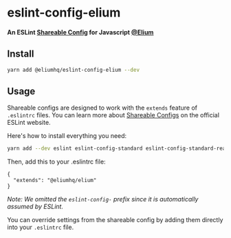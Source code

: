 # eslint-config-elium

#### An ESLint [Shareable Config](http://eslint.org/docs/developer-guide/shareable-configs) for Javascript [@Elium](https://elium.com)

## Install

```bash
yarn add @eliumhq/eslint-config-elium --dev
```

## Usage

Shareable configs are designed to work with the `extends` feature of `.eslintrc` files.
You can learn more about [Shareable Configs](http://eslint.org/docs/developer-guide/shareable-configs) on the official ESLint website.

Here's how to install everything you need:

```bash
yarn add --dev eslint eslint-config-standard eslint-config-standard-react eslint-config-prettier eslint-plugin-import eslint-plugin-graphql eslint-plugin-node eslint-plugin-prettier eslint-plugin-promise eslint-plugin-react eslint-plugin-standard eslint-plugin-react-hooks graphql prettier
```

Then, add this to your .eslintrc file:

```
{
  "extends": "@eliumhq/elium"
}
```

_Note: We omitted the `eslint-config-` prefix since it is automatically assumed by ESLint._

You can override settings from the shareable config by adding them directly into your
`.eslintrc` file.

